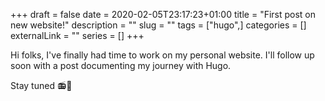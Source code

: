 +++
draft = false
date = 2020-02-05T23:17:23+01:00
title = "First post on new website!"
description = ""
slug = ""
tags = ["hugo",]
categories = []
externalLink = ""
series = []
+++

Hi folks, I've finally had time to work on my personal website.
I'll follow up soon with a post documenting my journey with Hugo.

Stay tuned 📻🤩
